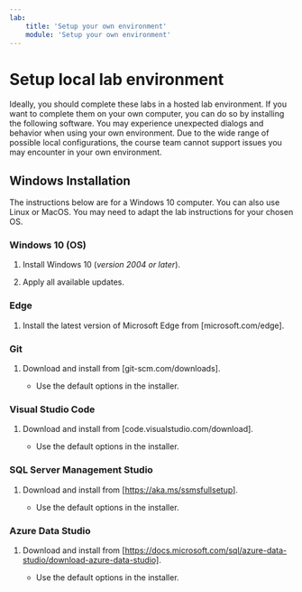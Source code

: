 ```yaml
---
lab:
    title: 'Setup your own environment'
    module: 'Setup your own environment'
---
```


# Setup local lab environment

Ideally, you should complete these labs in a hosted lab environment. If you want to complete them on your own computer, you can do so by installing the following software. You may experience unexpected dialogs and behavior when using your own environment. Due to the wide range of possible local configurations, the course team cannot support issues you may encounter in your own environment.

## Windows Installation

The instructions below are for a Windows 10 computer. You can also use Linux or MacOS. You may need to adapt the lab instructions for your chosen OS.

### Windows 10 (OS)

1. Install Windows 10 (*version 2004 or later*).

1. Apply all available updates.

### Edge

1. Install the latest version of Microsoft Edge from [microsoft.com/edge].

### Git

1. Download and install from [git-scm.com/downloads].

    - Use the default options in the installer.

### Visual Studio Code

1. Download and install from [code.visualstudio.com/download].

    - Use the default options in the installer.

### SQL Server Management Studio

1. Download and install from [https://aka.ms/ssmsfullsetup].

    - Use the default options in the installer.

### Azure Data Studio

1. Download and install from [https://docs.microsoft.com/sql/azure-data-studio/download-azure-data-studio].

    - Use the default options in the installer.
